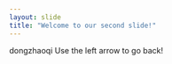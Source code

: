 ```yaml
---
layout: slide
title: "Welcome to our second slide!"
---
```

dongzhaoqi
Use the left arrow to go back!
